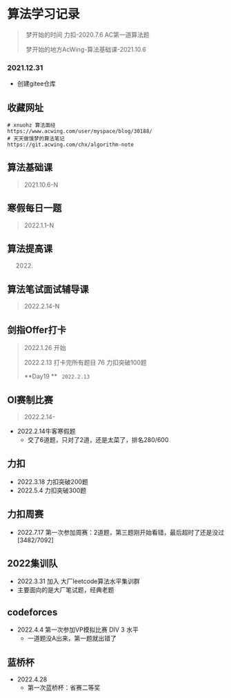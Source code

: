 # 算法学习记录

>​	梦开始的时间 力扣-2020.7.6 AC第一道算法题
>
>​	梦开始的地方AcWing-算法基础课-2021.10.6

### 2021.12.31

+ 创建gitee仓库



## 收藏网址

```shell
# xnuohz 算法面经
https://www.acwing.com/user/myspace/blog/30188/
# 天天做饿梦的算法笔记
https://git.acwing.com/chx/algorithm-note

```



## 算法基础课

> 2021.10.6-N



## 寒假每日一题

>2022.1.1-N



## 算法提高课

> 2022.



## 算法笔试面试辅导课

> 2022.2.14-N



## 剑指Offer打卡

>2022.1.26 开始
>
>2022.2.13 打卡完所有题目  76   力扣突破100题
>
>**Day19 **  ` 2022.2.13`



## OI赛制比赛

> 2022.2.14-

- 2022.2.14牛客寒假题
  - 交了6道题，只对了2道，还是太菜了，排名280/600

## 力扣

- 2022.3.18 力扣突破200题
- 2022.5.4 力扣突破300题

## 力扣周赛

- 2022.7.17  第一次参加周赛：2道题，第三题刚开始看错，最后超时了还是没过[3482/7092]

## 2022集训队

- 2022.3.31 加入  大厂leetcode算法水平集训群
- 主要面向的是大厂笔试题，经典老题

## codeforces

- 2022.4.4 第一次参加VP模拟比赛 DIV 3 水平
  - 一道题没A出来，第一题就出错了

## 蓝桥杯

- 2022.4.28
  - 第一次蓝桥杯：省赛二等奖